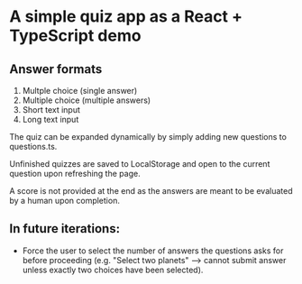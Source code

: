 # A simple quiz app as a React + TypeScript demo

## Answer formats
1. Multple choice (single answer)
2. Multiple choice (multiple answers)
3. Short text input
4. Long text input

The quiz can be expanded dynamically by simply adding new questions to questions.ts.

Unfinished quizzes are saved to LocalStorage and open to the current question upon refreshing the page. 

A score is not provided at the end as the answers are meant to be evaluated by a human upon completion.

## In future iterations:
- Force the user to select the number of answers the questions asks for before proceeding (e.g. "Select two planets" --> cannot submit answer unless exactly two choices have been selected).
